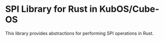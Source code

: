 # SPI Library for Rust in KubOS/Cube-OS

This library provides abstractions for performing SPI operations in Rust.

